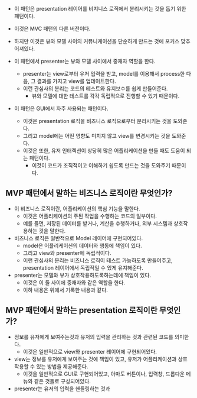 
- 이 패턴은 presentation 레이어를 비지니스 로직에서 분리시키는 것을 돕기 위한 패턴이다. 
- 이것은 MVC 패턴의 다른 버전이다. 
- 하지만 이것은 뷰와 모델 사이의 커뮤니케이션을 단순하게 만드는 것에 포커스 맞추어져있다. 

- 이 패턴에서 presenter는 뷰와 모델 사이에서 중재자 역할을 한다. 
	- presenter는 view로부터 유저 입력을 받고, model를 이용해서 process한 다음, 그 결과를 가지고 view를 업데이트한다. 
	- 이런 관심사의 분리는 코드의 테스트와 유지보수를 쉽게 만들어준다. 
		- 뷰와 모델에 대한 테스트를 각각 독립적으로 진행할 수 있기 때문이다. 
- 이 패턴은 GUI에서 자주 사용되는 패턴이다. 
	- 이것은 presentation 로직을 비즈니스 로직으로부터 분리시키는 것을 도와준다. 
	- 그리고 model에는 어떤 영향도 미치지 않고 view를 변경시키는 것을 도와준다. 
	- 이것은 또한, 유저 인터렉션이 상당히 많은 어플리케이션을 만들 때도 도움이 되는 패턴이다. 
		- 이것이 코드가 조직적이고 이해하기 쉽도록 만드는 것을 도와주기 때문이다. 



## MVP 패턴에서 말하는 비즈니스 로직이란 무엇인가? 

- 이 비즈니스 로직이란, 어플리케이션의 핵심 기능을 말한다. 
	- 이것은 어플리케이션의 주된 작업을 수행하는 코드의 일부이다. 
	- 예를 들면, 저장된 데이터를 받거나, 계산을 수행하거나, 외부 시스템과 상호작용하는 것을 말한다. 
- 비즈니스 로직은 일반적으로 Model 레이어에 구현되어있다. 
	- model은 어플리케이션의 데이터와 행동에 책임이 있다. 
	- 그리고 view와 presenter에 독립적이다. 
	- 이런 관심사의 분리는 비즈니스 로직이 테스트 가능하도록 만들어주고, presentation 레이어에서 독립적일 수 있게 유지해준다. 
- presenter는 모델와 뷰가 상호작용하도록하는데에 책임이 있다. 
	- 이것은 이 둘 사이에 중재자와 같은 역할을 한다. 
	- 이하 내용은 위에서 기록한 내용과 같다. 



## MVP 패턴에서 말하는 presentation 로직이란 무엇인가? 

- 정보를 유저에게 보여주는것과 유저의 입력을 관리하는 것과 관련된 코드를 의미한다. 
	- 이것은 일반적으로 view와 presenter 레이어에 구현되어있다. 
- view는 정보를 유저에게 보여주는 것에 책임이 있고, 유저가 어플리케이션과 상호작용할 수 있는 방법을 제공해준다. 
	- 이것을 일반적으로 GUI로 구현되어있고, 아마도 버튼이나, 입력창, 드롭다운 메뉴와 같은 것들로 구성되어있다.  
- presenter는 유저의 입력을 핸들링하는 것과 